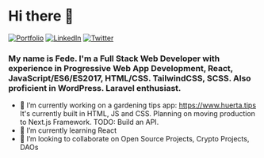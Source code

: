 # Hi there 👋

[![Portfolio](https://img.shields.io/badge/-Portfolio-success?style=for-the-badge)](https://www.federuffa.dev) [![LinkedIn](https://img.shields.io/badge/-LinkedIn-1687ce?style=for-the-badge&logo=linkedin)](https://www.linkedin.com/in/federicoruffa) [![Twitter](https://img.shields.io/badge/-Twitter-blueviolet?style=for-the-badge&logo=twitter&logoColor=white)](https://www.twitter.com/detashista)

### My name is Fede. I'm a Full Stack Web Developer with experience in Progressive Web App Development, React, JavaScript/ES6/ES2017, HTML/CSS. TailwindCSS, SCSS. Also proficient in WordPress. Laravel enthusiast.

- 🔭 I’m currently working on a gardening tips app: https://www.huerta.tips It's currently built in HTML, JS and CSS. Planning on moving production to Next.js Framework. TODO: Build an API.
- 🌱 I’m currently learning React
- 👯 I’m looking to collaborate on Open Source Projects, Crypto Projects, DAOs

<!--
**elraffa/elraffa** is a ✨ _special_ ✨ repository because its `README.md` (this file) appears on your GitHub profile.

Here are some ideas to get you started:

- 🔭 I’m currently working on ...
- 🌱 I’m currently learning ...
- 👯 I’m looking to collaborate on ...
- 🤔 I’m looking for help with ...
- 💬 Ask me about ...
- 📫 How to reach me: ...
- 😄 Pronouns: ...
- ⚡ Fun fact: ...
-->
